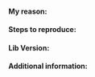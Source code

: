 <!--
First of all, please read this section

https://github.com/verdaccio/verdaccio/blob/master/CONTRIBUTING.md#reporting-a-bug

Some advices before file an issue
  * Give a brief explanation of the issue, suggestion or feature to request.
  * If the issue is a question, provide as much information you have available.
  * How can I do in order to reproduce it? What environment?
  * Define which version the issue happens and whether previous version the behaviour is correct.
  * Provide your config file is really helpful. Please be aware to hide sensisive data (passwords, server IP, etc) before post.
-->

#### My reason:
#### Steps to reproduce:
#### Lib Version:
#### Additional information:

